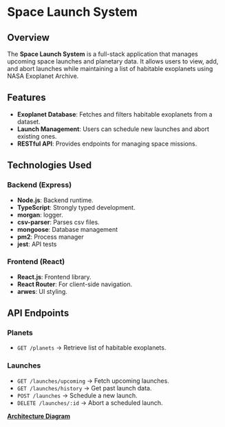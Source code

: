 # Space Launch System 

## Overview
The **Space Launch System** is a full-stack application that manages upcoming space launches and planetary data. It allows users to view, add, and abort launches while maintaining a list of habitable exoplanets using NASA Exoplanet Archive.

## Features
- **Exoplanet Database**: Fetches and filters habitable exoplanets from a dataset.
- **Launch Management**: Users can schedule new launches and abort existing ones.
- **RESTful API**: Provides endpoints for managing space missions.


## Technologies Used
### **Backend** (Express)
- **Node.js**: Backend runtime.
- **TypeScript**: Strongly typed development.
- **morgan**: logger.
- **csv-parser**: Parses csv files.
- **mongoose**: Database management 
- **pm2**: Process manager  
- **jest**: API tests


### **Frontend** (React)
- **React.js**: Frontend library.
- **React Router**: For client-side navigation.
- **arwes**: UI styling.


## API Endpoints
### **Planets**
- `GET /planets` → Retrieve list of habitable exoplanets.

### **Launches**
- `GET /launches/upcoming` → Fetch upcoming launches.
- `GET /launches/history` → Get past launch data.
- `POST /launches` → Schedule a new launch.
- `DELETE /launches/:id` → Abort a scheduled launch.

[**Architecture Diagram**](https://lucid.app/lucidspark/97ce4ce7-746b-4d86-82cf-5d13d6792550/edit?view_items=Lkh4PGVA8Opy&invitationId=inv_22a09738-f482-48c9-b5ff-afec74c02b99)
